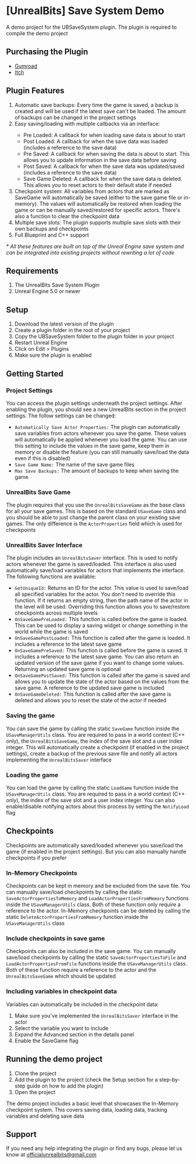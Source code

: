 # [UnrealBits] Save System Demo
A demo project for the UBSaveSystem plugin. The plugin is required to compile the demo project

## Purchasing the Plugin
- <a href="https://unrealbits.gumroad.com/l/savesystem" target="_blank">Gumroad</a>
- <a href="https://unrealbits.itch.io/save-system" target="_blank">Itch</a>

## Plugin Features
<ol>
    <li>Automatic save backups: Every time the game is saved, a backup is created and will be used if the latest save can't be loaded. The amount of backups can be changed in the project settings</li>
    <li>Easy saving/loading with multiple callbacks via an interface:</li>
    <ul>
        <li>Pre Loaded: A callback for when loading save data is about to start</li>
        <li>Post Loaded: A callback for when the save data was loaded (includes a reference to the save data)</li>
        <li>Pre Saved: A callback for when saving the data is about to start. This allows you to update information in the save data before saving</li>
        <li>Post Saved: A callback for when the save data was updated/saved (includes a reference to the save data)</li>
        <li>Save Game Deleted: A callback for when the save data is deleted. This allows you to reset actors to their default state if needed</li>
    </ul>
    <li>Checkpoint system: All variables from actors that are marked as SaveGame will automatically be saved (either to the save game file or in-memory). The values will automatically be restored when loading the game or can be manually saved/restored for specific actors. There's also a function to clear the checkpoint data</li>
    <li>Multiple save slots: The plugin supports multiple save slots with their own backups and checkpoints</li>
    <li>Full Blueprint and C++ support</li>
</ol>

<i>* All these features are built on top of the Unreal Engine save system and can be integrated into existing projects without rewriting a lot of code</i>

## Requirements
1. The UnrealBits Save System Plugin
2. Unreal Engine 5.0 or newer

## Setup
<ol>
    <li>Download the latest version of the plugin</li>
    <li>Create a plugin folder in the root of your project</li>
    <li>Copy the UBSaveSystem folder to the plugin folder in your project</li>
    <li>Restart Unreal Engine</li>
    <li>Click on Edit > Plugins</li>
    <li>Make sure the plugin is enabled</li>
</ol>

## Getting Started
### Project Settings
You can access the plugin settings underneath the project settings. After enabling the plugin, you should see a new UnrealBits section in the project settings. The follow settings can be changed:
<ul>
    <li><code>Automatically Save Actor Properties:</code> The plugin can automatically save variables from actors whenever you save the game. These values will automatically be applied whenever you load the game. You can use this setting to include the values in the save game, keep them in memory or disable the feature (you can still manually save/load the data even if this is disabled)</li>
    <li><code>Save Game Name:</code> The name of the save game files</li>
    <li><code>Max Save Backups:</code> The amount of backups to keep when saving the game</li>
</ul>

### UnrealBits Save Game
The plugin requires that you use the <code>UnrealBitsSaveGame</code> as the base class for all your save games. This is based on the standard <code>USaveGame</code> class and you should be able to just change the parent class on your existing save games. The only difference is the <code>ActorProperties</code> field which is used for checkpoints

### UnrealBits Saver Interface
The plugin includes an <code>UnrealBitsSaver</code> interface. This is used to notify actors whenever the game is saved/loaded. This interface is also used automatically save/load variables for actors that implements the interface. The following functions are available:
<ul>
    <li><code>GetUniqueId:</code> Returns an ID for the actor. This value is used to save/load all specified variables for the actor. You don't need to override this function. If it returns an empty string, then the path name of the actor in the level will be used. Overriding this function allows you to save/restore checkpoints across multiple levels</li>
    <li><code>OnSaveGamePreLoaded:</code> This function is called before the game is loaded. This can be used to display a saving widget or change something in the world while the game is saved</li>
    <li><code>OnSaveGamePostLoaded:</code> This function is called after the game is loaded. It includes a reference to the latest save game</li>
    <li><code>OnSaveGamePreSaved:</code> This function is called before the game is saved. It includes a reference to the latest save game. You can also return an updated version of the save game if you want to change some values. Returning an updated save game is optional</li>
    <li><code>OnSaveGamePostSaved:</code> This function is called after the game is saved and allows you to update the state of the actor based on the values from the save game. A reference to the updated save game is included</li>
    <li><code>OnSaveGameDeleted:</code> This function is called after the save game is deleted and allows you to reset the state of the actor if needed</li>
</ul>

### Saving the game
You can save the game by calling the static <code>SaveGame</code> function inside the <code>USaveManagerUtils</code> class. You are required to pass in a world context (C++ only), the <code>UnrealBitsSaveGame</code>, the index of the save slot and a user index integer. This will automatically create a checkpoint (if enabled in the project settings), create a backup of the previous save file and notify all actors implementing the <code>UnrealBitsSaver</code> interface

### Loading the game
You can load the game by calling the static <code>LoadGame</code> function inside the <code>USaveManagerUtils</code> class. You are required to pass in a world context (C++ only), the index of the save slot and a user index integer. You can also enable/disable notifying actors about this process by setting the <code>NotifyLoad</code> flag

## Checkpoints
Checkpoints are automatically saved/loaded whenever you save/load the game (if enabled in the project settings). But you can also manually handle checkpoints if you prefer

### In-Memory Checkpoints
Checkpoints can be kept in memory and be excluded from the save file. You can manually save/load checkpoints by calling the static <code>SaveActorPropertiesToMemory</code> and <code>LoadActorPropertiesFromMemory</code> functions inside the <code>USaveManagerUtils</code> class. Both of these function only require a reference to the actor. In-Memory checkpoints can be deleted by calling the static <code>DeleteActorPropertiesFromMemory</code> function inside the <code>USaveManagerUtils</code> class

### Include checkpoints in save game
Checkpoints can also be included in the save game. You can manually save/load checkpoints by calling the static <code>SaveActorPropertiesToFile</code> and <code>LoadActorPropertiesFromFile</code> functions inside the <code>USaveManagerUtils</code> class. Both of these function require a reference to the actor and the <code>UnrealBitsSaveGame</code> which should be updated

### Including variables in checkpoint data
Variables can automatically be included in the checkpoint data:
1. Make sure you've implemented the <code>UnrealBitsSaver</code> interface in the actor
2. Select the variable you want to include
3. Expand the Advanced section in the details panel
4. Enable the SaveGame flag

## Running the demo project
1. Clone the project
2. Add the plugin to the project (check the Setup section for a step-by-step guide on how to add the plugin)
3. Open the project

The demo project includes a basic level that showcases the In-Memory checkpoint system. This covers saving data, loading data, tracking variables and deleting save data

## Support
If you need any help integrating the plugin or find any bugs, please let us know at <a href="mailto:officialunrealbits@gmail.com">officialunrealbits@gmail.com</a>
